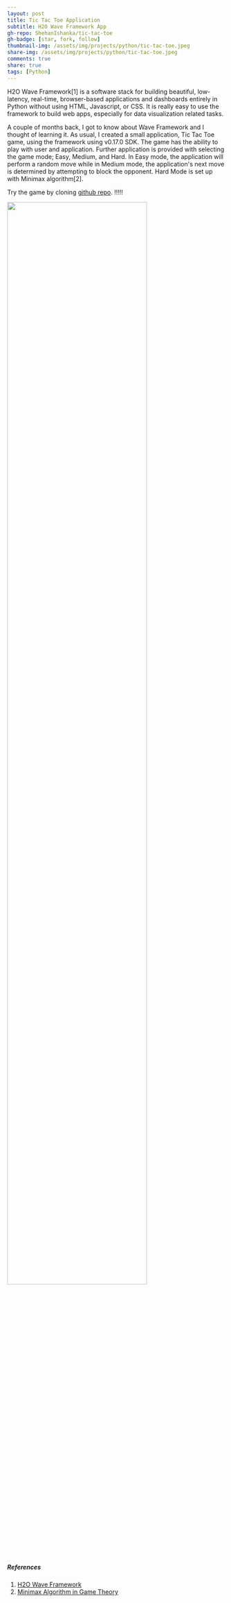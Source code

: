 ```yaml
---
layout: post
title: Tic Tac Toe Application
subtitle: H2O Wave Framework App
gh-repo: ShehanIshanka/tic-tac-toe
gh-badge: [star, fork, follow]
thumbnail-img: /assets/img/projects/python/tic-tac-toe.jpeg
share-img: /assets/img/projects/python/tic-tac-toe.jpeg
comments: true
share: true
tags: [Python]
---
```


H2O Wave Framework[1] is a software stack for building beautiful, low-latency, real-time, browser-based applications and dashboards entirely in Python without using HTML, Javascript, or CSS.
It is really easy to use the framework to build web apps, especially for data visualization related tasks.<br>

A couple of months back, I got to know about Wave Framework and I thought of learning it.
As usual, I created a small application, Tic Tac Toe game, using the framework using v0.17.0 SDK.
The game has the ability to play with user and application.
Further application is provided with selecting the game mode; Easy, Medium, and Hard.
In Easy mode, the application will perform a random move while in Medium mode, the application's next move is determined by attempting to block the opponent.
Hard Mode is set up with Minimax algorithm[2].

Try the game by cloning <a href="https://github.com/ShehanIshanka/tic-tac-toe" target="_top">github repo</a>. !!!!!

<img src="/assets/img/projects/python/tic-tac-toe.gif" width="80%" height="80%"/>

##### References
1. <a href="https://wave.h2o.ai" target="_top">H2O Wave Framework</a>
2. <a href="https://www.geeksforgeeks.org/minimax-algorithm-in-game-theory-set-3-tic-tac-toe-ai-finding-optimal-move/?ref=lbp" target="_top">Minimax Algorithm in Game Theory</a>